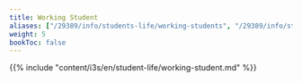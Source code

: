 ```yaml
---
title: Working Student
aliases: ["/29389/info/students-life/working-students", "/29389/info/student-life/working-students"]
weight: 5
bookToc: false
---
```


{{% include "content/i3s/en/student-life/working-student.md" %}}